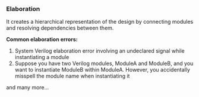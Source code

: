 ### Elaboration
It creates a hierarchical representation of the design by connecting modules and resolving dependencies between them.

**Common elaboration errors:**
1. System Verilog elaboration error involving an undeclared signal while instantiating a module
2. Suppose you have two Verilog modules, ModuleA and ModuleB, and you want to instantiate ModuleB within ModuleA. However, you accidentally misspell the module name when instantiating it

and many more...
